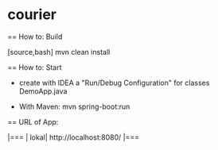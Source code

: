 # courier
== How to: Build

[source,bash]
mvn clean install

== How to: Start

* create with IDEA a "Run/Debug Configuration" for classes DemoApp.java

* With Maven:
mvn spring-boot:run

== URL of App:

|===
| lokal| http://localhost:8080/
|===

